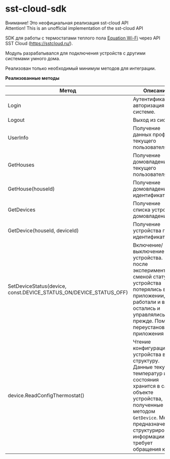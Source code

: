 # sst-cloud-sdk

Внимание! Это неофициальная реализация sst-cloud API  
Attention! This is an unofficial implementation of the sst-cloud API


SDK для работы с термостатами теплого пола [Equation Wi-Fi](assets/equation_wifi.jpg) через API SST Cloud (https://sstcloud.ru/).

Модуль разрабатывался для подключения устройств с другими системами умного дома. 

Реализован только необходимый минимум методов для интеграции.
  

**Реализованные методы**

| Метод | Опиcание |
|-------|----------|
| Login | Аутентификация и авторизация в системе. |
| Logout | Выход из системы |
| UserInfo | Получение данных профиля текущего пользователя |
| GetHouses | Получение домовладений текущего пользователя |
| GetHouse(houseId) | Получение домовладения по идентификатору |
| GetDevices | Получение списка устройств домовладения |
| GetDevice(houseId, deviceId) | Получение устройства по его идентификатору |
| SetDeviceStatus(device, const.DEVICE_STATUS_ON/DEVICE_STATUS_OFF) | Включение/выключение устройства. * после экспериментов со сменой статусов устройства потерялись в приложении, но работали и в API остались и управлялись как прежде. Помогла переустановка приложения |
| device.ReadConfigThermostat()| Чтение конфигурации устройства в структуру. Данные текущих температур и состояния хранится в самом объекте устройства, полученные методом `GetDevice`. Метод предназначен для структурирования информации и не требует обращения к API |
